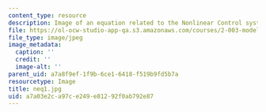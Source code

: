 ```yaml
---
content_type: resource
description: Image of an equation related to the Nonlinear Control system.
file: https://ol-ocw-studio-app-qa.s3.amazonaws.com/courses/2-003-modeling-dynamics-and-control-i-spring-2005/a7a03e2ca97ce249e81292f0ab792e87_neq1.jpg
file_type: image/jpeg
image_metadata:
  caption: ''
  credit: ''
  image-alt: ''
parent_uid: a7a8f9ef-1f9b-6ce1-6418-f519b9fd5b7a
resourcetype: Image
title: neq1.jpg
uid: a7a03e2c-a97c-e249-e812-92f0ab792e87
---
```

